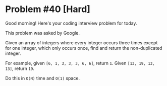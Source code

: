 # Problem #40 [Hard]  

Good morning! Here's your coding interview problem for today.  

This problem was asked by Google.  

Given an array of integers where every integer occurs three times except for one integer, which only occurs once, find and return the non-duplicated integer.  

For example, given `[6, 1, 3, 3, 3, 6, 6]`, return `1`. Given `[13, 19, 13, 13]`, return `19`.  

Do this in `O(N)` time and `O(1)` space.  


